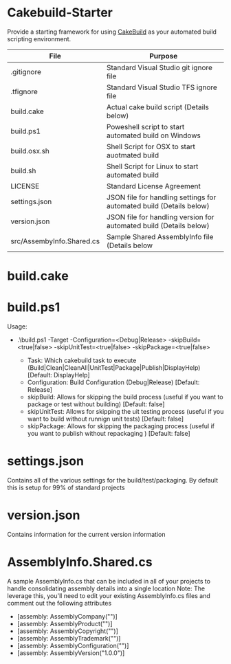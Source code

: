 # Cakebuild-Starter
Provide a starting framework for using [CakeBuild](http://cakebuild.net) as your automated build scripting environment.

| File | Purpose |
| ---- | ------- |
| .gitignore | Standard Visual Studio git ignore file |
| .tfignore | Standard Visual Studio TFS ignore file |
| build.cake | Actual cake build script (Details below) |
| build.ps1 | Poweshell script to start automated build on Windows |
| build.osx.sh | Shell Script for OSX to start auotmated build |
| build.sh | Shell Script for Linux to start automated build |
| LICENSE | Standard License Agreement |
| settings.json | JSON file for handling settings for automated build (Details below) |
| version.json | JSON file for handling version for automated build (Details below) |
| src/AssembyInfo.Shared.cs | Sample Shared AssemblyInfo file (Details below |)

# build.cake

# build.ps1
Usage:
* .\build.ps1 -Target <Task> -Configuration=<Debug|Release> -skipBuild=<true|false> -skipUnitTest=<true|false> -skipPackage=<true|false>
  * Task: Which cakebuild task to execute (Build|Clean|CleanAll|UnitTest|Package|Publish|DisplayHelp) [Default: DisplayHelp]
  * Configuration: Build Configuration (Debug|Release) [Default: Release]
  * skipBuild: Allows for skipping the build process (useful if you want to package or test without building) [Default: false]
  * skipUnitTest: Allows for skipping the uit testing  process (useful if you want to build without runnign unit tests) [Default: false]
  * skipPackage: Allows for skipping the packaging process (useful if you want to publish without repackaging ) [Default: false]

# settings.json
Contains all of the various settings for the build/test/packaging.  By default this is setup for 99% of standard projects

# version.json
Contains information for the current version information

# AssemblyInfo.Shared.cs
A sample AssemblyInfo.cs that can be included in all of your projects to handle consolidating assembly details into a single location
Note: The leverage this, you'll need to edit your existing AssemblyInfo.cs files and comment out the following attributes
* [assembly: AssemblyCompany("")]
* [assembly: AssemblyProduct("")]
* [assembly: AssemblyCopyright("")]
* [assembly: AssemblyTrademark("")]
* [assembly: AssemblyConfiguration("")]
* [assembly: AssemblyVersion("1.0.0")]
